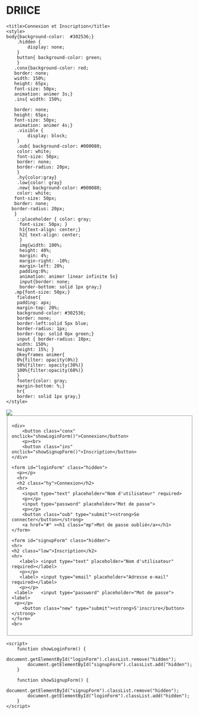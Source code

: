 # DRIICE

<html>
<!DOCTYPE html>
<html>
<head>
    
    <title>Connexion et Inscription</title>
    <style>
    body{background-color:  #302536;}
        .hidden {
            display: none;
        }
        button{ background-color: green;
        }
       .conx{background-color: red;
       border: none;
       width: 150%;
       height: 65px;
       font-size: 50px;
       animation: animer 3s;}
       .ins{ width: 150%;
       
       border: none;
       height: 65px;
       font-size: 50px;
       animation: animer 4s;}
        .visible {
            display: block;
        }
        .oub{ background-color: #000080;
        color: white;
        font-size: 50px;
        border: none;
        border-radius: 20px;
        }
        .hy{color:gray}
        .low{color: gray}
        .new{ background-color: #000080;
        color: white;
       font-size: 50px;
       border: none;
      border-radius: 20px;
       }
        ::placeholder { color: gray; 
         font-size: 50px; }
         h1{text-align: center;}
         h2{ text-align: center;
         } 
         img{width: 100%;
         height: 40%;
         margin: 4%;
         margin-right: -10%;
         margin-left: 20%;
         padding:0%;
         animation: animer linear infinite 5s}
         input{border: none;
         border-bottom: solid 1px gray;}
       .mp{font-size: 50px;}
        fieldset{
        padding: apx;
        margin-top: 20%;
        background-color: #302536;
        border: none;
        border-left:solid 5px blue;
        border-radius: 1px;
        border-top: solid 0px green;}
        input { border-radius: 10px;
        width: 150%;
        height: 15%; }
        @keyframes animer{
        0%{filter: opacity(0%)}
        50%{filter: opacity(30%)}
        100%{filter:opacity(60%)}
        }
        footer{color: gray;
        margin-bottom: %;}
        hr{
        border: solid 1px gray;}
    </style>
</head>
<body>

<img src="Hrs.jpg">
<fieldset>
    
    <div>
        <button class="conx" onclick="showLoginForm()">Connexion</button>
        <p><br>
        <button class="ins" onclick="showSignupForm()">Inscription</button>
    </div>

    <form id="loginForm" class="hidden">
      <p></p>
      <hr> 
      <h2 class="hy">Connexion</h2>
      <hr>
        <input type="text" placeholder="Nom d'utilisateur" required>
        <p></p>
        <input type="password" placeholder="Mot de passe">
        <p></p>
        <button class="oub" type="submit"><strong>Se connecter</button></strong>
        <a href="#" ><h1 class="mp">Mot de passe oublié</a></h1>
    </form>

    <form id="signupForm" class="hidden">
    <hr>
    <h2 class="low">Inscription</h2>
    <hr>
       <label> <input type="text" placeholder="Nom d'utilisateur" required></label>
       <p></p>
       <label> <input type="email" placeholder="Adresse e-mail" required></label>
       <p></p>
     <label>   <input type="password" placeholder="Mot de passe"><label>
     <p></p>
        <button class="new" type="submit"><strong>S'inscrire</button></strong>
    </form>
    <br>
</fieldset>


    <script>
        function showLoginForm() {
            document.getElementById("loginForm").classList.remove("hidden");
            document.getElementById("signupForm").classList.add("hidden");
        }

        function showSignupForm() {
            document.getElementById("signupForm").classList.remove("hidden");
            document.getElementById("loginForm").classList.add("hidden");
        }
    </script>
</body>
</html>

